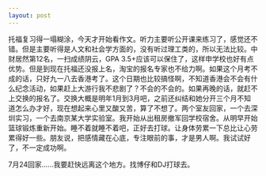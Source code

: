 ```yaml
---
layout: post
---
```

托福复习得一塌糊涂，今天才开始看作文。听力主要听公开课来练习了，感觉还不错。但是主要听得是人文和社会学方面的，没有听过理工类的，所以无法比较。中财居然第12名，一扫成绩阴云，GPA 3.5+应该可以保住了，这样申学校也好有点优势。但是到现在托福还没报上名，淘宝的报名专家也不给力啊。如果这个月考不成的话，只好九一八去香港考了。这个日期也比较搞怪啊，不知道香港会不会有什么纪念活动，如果赶上大游行我不悲剧了？不会的不会的。如果再晚的话，就赶不上交换的报名了。交换大概是明年1月到3月吧，之前还纠结和她分开三个月不知道怎么办才好，现在想起来心里又酸又苦，算了不想了。两个室友回家，一个去深圳实习，一个去南京某大学实验室。我开始从出租房撤军回学校宿舍。从明早开始篮球锻炼重新开始。睡不着就睡不着吧，正好去打球。让身体劳累一下总比让心劳累得好一些。朋友说，把感情藏在心底，专注眼前的事，才是男人啊。我试试好了，不一定成功啊。

7月24回家……我要赶快远离这个地方。找博仔和DJ打球去。